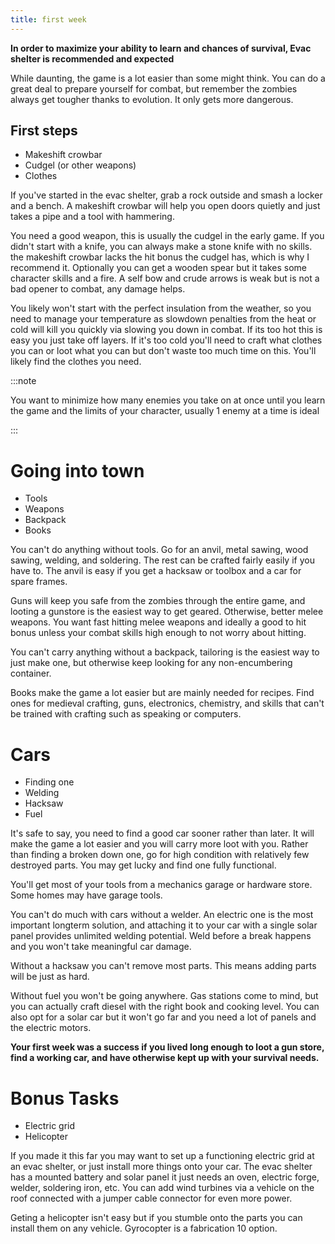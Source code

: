 ```yaml
---
title: first week
---
```


**In order to maximize your ability to learn and chances of survival, Evac shelter is recommended and expected**

While daunting, the game is a lot easier than some might think. You can do a great deal to prepare yourself for combat, but remember the zombies always get tougher thanks to evolution. It only gets more dangerous.

## First steps

- Makeshift crowbar
- Cudgel (or other weapons)
- Clothes

If you've started in the evac shelter, grab a rock outside and smash a locker and a bench. A makeshift crowbar will help you open doors quietly and just takes a pipe and a tool with hammering.

You need a good weapon, this is usually the cudgel in the early game. If you didn't start with a knife, you can always make a stone knife with no skills. the makeshift crowbar lacks the hit bonus the cudgel has, which is why I recommend it. Optionally you can get a wooden spear but it takes some character skills and a fire. A self bow and crude arrows is weak but is not a bad opener to combat, any damage helps.

You likely won't start with the perfect insulation from the weather, so you need to manage your temperature as slowdown penalties from the heat or cold will kill you quickly via slowing you down in combat. If its too hot this is easy you just take off layers. If it's too cold you'll need to craft what clothes you can or loot what you can but don't waste too much time on this. You'll likely find the clothes you need.

:::note

You want to minimize how many enemies you take on at once until you learn the game and the limits of your character, usually 1 enemy at a time is ideal

:::

# Going into town

* Tools
* Weapons
* Backpack
* Books

You can't do anything without tools. Go for an anvil, metal sawing, wood sawing, welding, and soldering. The rest can be crafted fairly easily if you have to. The anvil is easy if you get a hacksaw or toolbox and a car for spare frames.

Guns will keep you safe from the zombies through the entire game, and looting a gunstore is the easiest way to get geared. Otherwise, better melee weapons. You want fast hitting melee weapons and ideally a good to hit bonus unless your combat skills high enough to not worry about hitting.

You can't carry anything without a backpack, tailoring is the easiest way to just make one, but otherwise keep looking for any non-encumbering container.

Books make the game a lot easier but are mainly needed for recipes. Find ones for medieval crafting, guns, electronics, chemistry, and skills that can't be trained with crafting such as speaking or computers.

# Cars

* Finding one
* Welding
* Hacksaw
* Fuel

It's safe to say, you need to find a good car sooner rather than later. It will make the game a lot easier and you will carry more loot with you. Rather than finding a broken down one, go for high condition with relatively few destroyed parts. You may get lucky and find one fully functional.

You'll get most of your tools from a mechanics garage or hardware store. Some homes may have garage tools.

You can't do much with cars without a welder. An electric one is the most important longterm solution, and attaching it to your car with a single solar panel provides unlimited welding potential. Weld before a break happens and you won't take meaningful car damage.

Without a hacksaw you can't remove most parts. This means adding parts will be just as hard. 

Without fuel you won't be going anywhere. Gas stations come to mind, but you can actually craft diesel with the right book and cooking level. You can also opt for a solar car but it won't go far and you need a lot of panels and the electric motors.

**Your first week was a success if you lived long enough to loot a gun store, find a working car, and have otherwise kept up with your survival needs.**

# Bonus Tasks

* Electric grid
* Helicopter

If you made it this far you may want to set up a functioning electric grid at an evac shelter, or just install more things onto your car. The evac shelter has a mounted battery and solar panel it just needs an oven, electric forge, welder, soldering iron, etc. You can add wind turbines via a vehicle on the roof connected with a jumper cable connector for even more power.

Geting a helicopter isn't easy but if you stumble onto the parts you can install them on any vehicle. Gyrocopter is a fabrication 10 option.